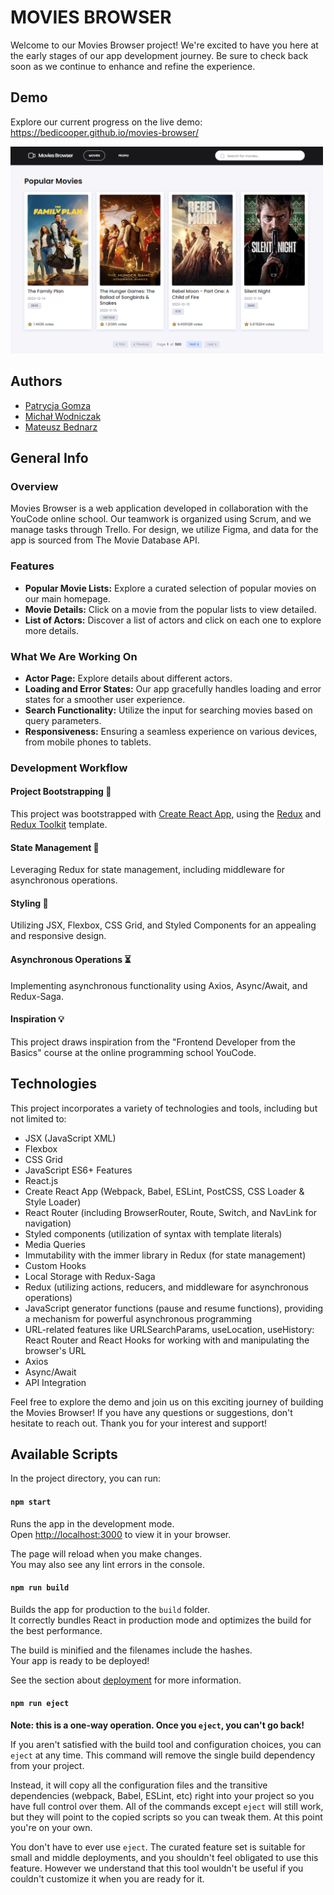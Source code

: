 # **MOVIES BROWSER**

Welcome to our Movies Browser project! We're excited to have you here at the early stages of our app development journey. Be sure to check back soon as we continue to enhance and refine the experience.

## Demo
Explore our current progress on the live demo: https://bedicooper.github.io/movies-browser/

<img src="./readme_imgPopularMovies.png" alt="Demo" width="500">

## Authors
- [Patrycja Gomza](https://github.com/patrycja-gomza)
- [Michał Wodniczak](https://github.com/widmo200)
- [Mateusz Bednarz](https://github.com/bedicooper)

## General Info
### Overview
Movies Browser is a web application developed in collaboration with the YouCode online school. Our teamwork is organized using Scrum, and we manage tasks through Trello. For design, we utilize Figma, and data for the app is sourced from The Movie Database API.

### Features
- **Popular Movie Lists:** Explore a curated selection of popular movies on our main homepage.
- **Movie Details:** Click on a movie from the popular lists to view detailed.
- **List of Actors:** Discover a list of actors and click on each one to explore more details.

### What We Are Working On
- **Actor Page:** Explore details about different actors.
- **Loading and Error States:** Our app gracefully handles loading and error states for a smoother user experience.
- **Search Functionality:** Utilize the input for searching movies based on query parameters.
- **Responsiveness:** Ensuring a seamless experience on various devices, from mobile phones to tablets.

### Development Workflow
#### Project Bootstrapping 🚧
This project was bootstrapped with [Create React App](https://github.com/facebook/create-react-app), using the [Redux](https://redux.js.org/) and [Redux Toolkit](https://redux-toolkit.js.org/) template.

#### State Management 🔄
Leveraging Redux for state management, including middleware for asynchronous operations.

#### Styling 💅
Utilizing JSX, Flexbox, CSS Grid, and Styled Components for an appealing and responsive design.

#### Asynchronous Operations ⏳
Implementing asynchronous functionality using Axios, Async/Await, and Redux-Saga.

#### Inspiration 💡
This project draws inspiration from the "Frontend Developer from the Basics" course at the online programming school YouCode.

## Technologies
This project incorporates a variety of technologies and tools, including but not limited to:
- JSX (JavaScript XML) 
- Flexbox 
- CSS Grid
- JavaScript ES6+ Features
- React.js
- Create React App (Webpack, Babel, ESLint, PostCSS, CSS Loader & Style Loader)
- React Router (including BrowserRouter, Route, Switch, and NavLink for navigation)
- Styled components (utilization of syntax with template literals)
- Media Queries
- Immutability with the immer library in Redux (for state management)
- Custom Hooks
- Local Storage with Redux-Saga
- Redux (utilizing actions, reducers, and middleware for asynchronous operations) 
- JavaScript generator functions (pause and resume functions), providing a mechanism for powerful asynchronous programming 
- URL-related features like URLSearchParams, useLocation, useHistory: React Router and React Hooks for working with and manipulating the browser's URL
- Axios
- Async/Await
- API Integration

Feel free to explore the demo and join us on this exciting journey of building the Movies Browser! If you have any questions or suggestions, don't hesitate to reach out. Thank you for your interest and support!

## Available Scripts
In the project directory, you can run:

#### `npm start`
Runs the app in the development mode.\
Open [http://localhost:3000](http://localhost:3000) to view it in your browser.

The page will reload when you make changes.\
You may also see any lint errors in the console.

#### `npm run build`
Builds the app for production to the `build` folder.\
It correctly bundles React in production mode and optimizes the build for the best performance.

The build is minified and the filenames include the hashes.\
Your app is ready to be deployed!

See the section about [deployment](https://facebook.github.io/create-react-app/docs/deployment) for more information.

#### `npm run eject`
**Note: this is a one-way operation. Once you `eject`, you can't go back!**

If you aren't satisfied with the build tool and configuration choices, you can `eject` at any time. This command will remove the single build dependency from your project.

Instead, it will copy all the configuration files and the transitive dependencies (webpack, Babel, ESLint, etc) right into your project so you have full control over them. All of the commands except `eject` will still work, but they will point to the copied scripts so you can tweak them. At this point you're on your own.

You don't have to ever use `eject`. The curated feature set is suitable for small and middle deployments, and you shouldn't feel obligated to use this feature. However we understand that this tool wouldn't be useful if you couldn't customize it when you are ready for it.